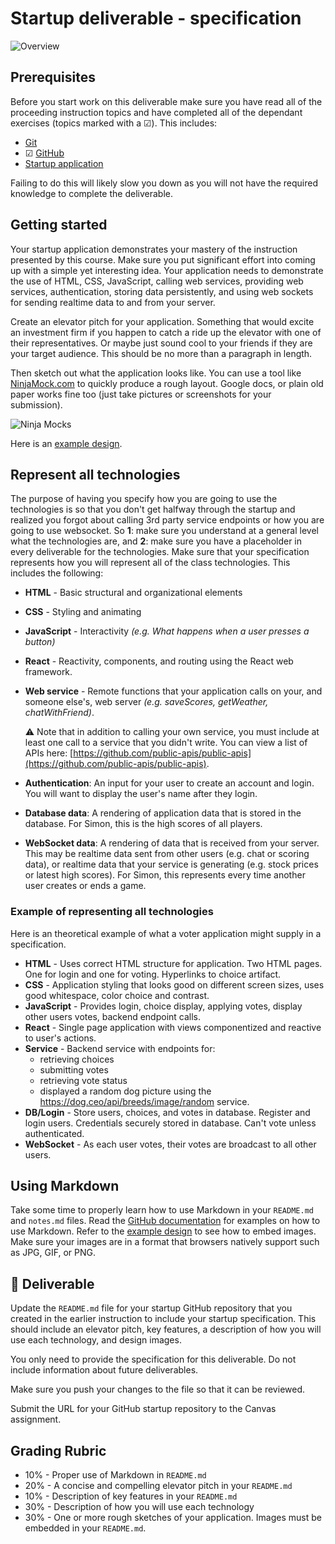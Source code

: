 # Startup deliverable - specification

![Overview](../../technologies.png)

## Prerequisites

Before you start work on this deliverable make sure you have read all of the proceeding instruction topics and have completed all of the dependant exercises (topics marked with a ☑). This includes:

- [Git](../git/git.md)
- ☑ [GitHub](../gitHub/gitHub.md)
- [Startup application](../startup/startup.md)

Failing to do this will likely slow you down as you will not have the required knowledge to complete the deliverable.

## Getting started

Your startup application demonstrates your mastery of the instruction presented by this course. Make sure you put significant effort into coming up with a simple yet interesting idea. Your application needs to demonstrate the use of HTML, CSS, JavaScript, calling web services, providing web services, authentication, storing data persistently, and using web sockets for sending realtime data to and from your server.

Create an elevator pitch for your application. Something that would excite an investment firm if you happen to catch a ride up the elevator with one of their representatives. Or maybe just sound cool to your friends if they are your target audience. This should be no more than a paragraph in length.

Then sketch out what the application looks like. You can use a tool like [NinjaMock.com](https://ninjamock.com/) to quickly produce a rough layout. Google docs, or plain old paper works fine too (just take pictures or screenshots for your submission).

![Ninja Mocks](essentialsNinjaMocks.png)

Here is an [example design](https://github.com/webprogramming260/startup-example/blob/main).

## Represent all technologies

The purpose of having you specify how you are going to use the technologies is so that you don't get halfway through the startup and realized you forgot about calling 3rd party service endpoints or how you are going to use websocket. So **1**: make sure you understand at a general level what the technologies are, and **2**: make sure you have a placeholder in every deliverable for the technologies.
Make sure that your specification represents how you will represent all of the class technologies. This includes the following:

- **HTML** - Basic structural and organizational elements
- **CSS** - Styling and animating
- **JavaScript** - Interactivity _(e.g. What happens when a user presses a button)_
- **React** - Reactivity, components, and routing using the React web framework.
- **Web service** - Remote functions that your application calls on your, and someone else's, web server _(e.g. saveScores, getWeather, chatWithFriend)_.

  ⚠ Note that in addition to calling your own service, you must include at least one call to a service that you didn't write. You can view a list of APIs here: [https://github.com/public-apis/public-apis](https://github.com/public-apis/public-apis).

- **Authentication**: An input for your user to create an account and login. You will want to display the user's name after they login.
- **Database data**: A rendering of application data that is stored in the database. For Simon, this is the high scores of all players.
- **WebSocket data**: A rendering of data that is received from your server. This may be realtime data sent from other users (e.g. chat or scoring data), or realtime data that your service is generating (e.g. stock prices or latest high scores). For Simon, this represents every time another user creates or ends a game.

### Example of representing all technologies

Here is an theoretical example of what a voter application might supply in a specification.

- **HTML** - Uses correct HTML structure for application. Two HTML pages. One for login and one for voting. Hyperlinks to choice artifact.
- **CSS** - Application styling that looks good on different screen sizes, uses good whitespace, color choice and contrast.
- **JavaScript** - Provides login, choice display, applying votes, display other users votes, backend endpoint calls.
- **React** - Single page application with views componentized and reactive to user's actions.
- **Service** - Backend service with endpoints for:
  - retrieving choices
  - submitting votes
  - retrieving vote status
  - displayed a random dog picture using the https://dog.ceo/api/breeds/image/random service.
- **DB/Login** - Store users, choices, and votes in database. Register and login users. Credentials securely stored in database. Can't vote unless authenticated.
- **WebSocket** - As each user votes, their votes are broadcast to all other users.

## Using Markdown

Take some time to properly learn how to use Markdown in your `README.md` and `notes.md` files. Read the [GitHub documentation](https://docs.github.com/en/get-started/writing-on-github/getting-started-with-writing-and-formatting-on-github/basic-writing-and-formatting-syntax) for examples on how to use Markdown. Refer to the [example design](https://github.com/webprogramming260/startup-example/blob/main) to see how to embed images. Make sure your images are in a format that browsers natively support such as JPG, GIF, or PNG.

## 🚀 Deliverable

Update the `README.md` file for your startup GitHub repository that you created in the earlier instruction to include your startup specification. This should include an elevator pitch, key features, a description of how you will use each technology, and design images.

You only need to provide the specification for this deliverable. Do not include information about future deliverables.

Make sure you push your changes to the file so that it can be reviewed.

Submit the URL for your GitHub startup repository to the Canvas assignment.

## Grading Rubric

- 10% - Proper use of Markdown in `README.md`
- 20% - A concise and compelling elevator pitch in your `README.md`
- 10% - Description of key features in your `README.md`
- 30% - Description of how you will use each technology
- 30% - One or more rough sketches of your application. Images must be embedded in your `README.md`.
